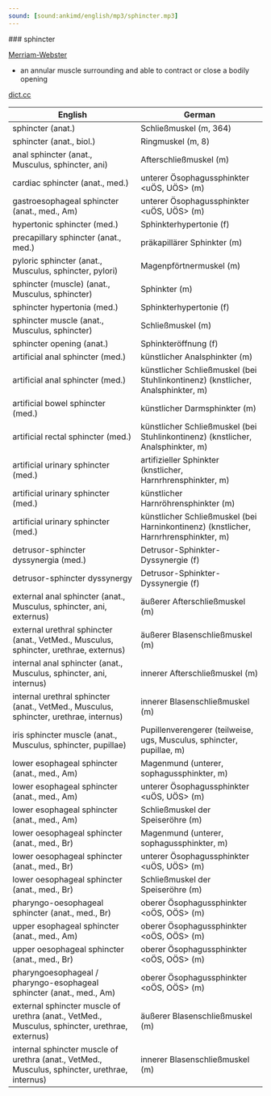 ```yaml
---
sound: [sound:ankimd/english/mp3/sphincter.mp3]
---
```


\### sphincter

[Merriam-Webster](https://www.merriam-webster.com/dictionary/sphincter)

- an annular muscle surrounding and able to contract or close a bodily opening

[dict.cc](https://www.dict.cc/sphincter)

| English        | German       |
| -------------- | ------------ |
| sphincter (anat.) | Schließmuskel (m, 364) |
| sphincter (anat., biol.) | Ringmuskel (m, 8) |
| anal sphincter (anat., Musculus, sphincter, ani) | Afterschließmuskel (m) |
| cardiac sphincter <CS> (anat., med.) | unterer Ösophagussphinkter <uÖS, UÖS> (m) |
| gastroesophageal sphincter <GES> (anat., med., Am) | unterer Ösophagussphinkter <uÖS, UÖS> (m) |
| hypertonic sphincter (med.) | Sphinkterhypertonie (f) |
| precapillary sphincter (anat., med.) | präkapillärer Sphinkter (m) |
| pyloric sphincter (anat., Musculus, sphincter, pylori) | Magenpförtnermuskel (m) |
| sphincter (muscle) (anat., Musculus, sphincter) | Sphinkter (m) |
| sphincter hypertonia (med.) | Sphinkterhypertonie (f) |
| sphincter muscle (anat., Musculus, sphincter) | Schließmuskel (m) |
| sphincter opening (anat.) | Sphinkteröffnung (f) |
| artificial anal sphincter <AAS> (med.) | künstlicher Analsphinkter (m) |
| artificial anal sphincter <AAS> (med.) | künstlicher Schließmuskel (bei Stuhlinkontinenz) (knstlicher, Analsphinkter, m) |
| artificial bowel sphincter <ABS> (med.) | künstlicher Darmsphinkter (m) |
| artificial rectal sphincter (med.) | künstlicher Schließmuskel (bei Stuhlinkontinenz) (knstlicher, Analsphinkter, m) |
| artificial urinary sphincter <AUS> (med.) | artifizieller Sphinkter (knstlicher, Harnrhrensphinkter, m) |
| artificial urinary sphincter <AUS> (med.) | künstlicher Harnröhrensphinkter (m) |
| artificial urinary sphincter <AUS> (med.) | künstlicher Schließmuskel (bei Harninkontinenz) (knstlicher, Harnrhrensphinkter, m) |
| detrusor-sphincter dyssynergia <DSD> (med.) | Detrusor-Sphinkter-Dyssynergie <DSD> (f) |
| detrusor-sphincter dyssynergy <DSD> | Detrusor-Sphinkter-Dyssynergie <DSD> (f) |
| external anal sphincter <EAS> (anat., Musculus, sphincter, ani, externus) | äußerer Afterschließmuskel (m) |
| external urethral sphincter (anat., VetMed., Musculus, sphincter, urethrae, externus) | äußerer Blasenschließmuskel (m) |
| internal anal sphincter <IAS> (anat., Musculus, sphincter, ani, internus) | innerer Afterschließmuskel (m) |
| internal urethral sphincter (anat., VetMed., Musculus, sphincter, urethrae, internus) | innerer Blasenschließmuskel (m) |
| iris sphincter muscle (anat., Musculus, sphincter, pupillae) | Pupillenverengerer (teilweise, ugs, Musculus, sphincter, pupillae, m) |
| lower esophageal sphincter <LES> (anat., med., Am) | Magenmund (unterer, sophagussphinkter, m) |
| lower esophageal sphincter <LES> (anat., med., Am) | unterer Ösophagussphinkter <uÖS, UÖS> (m) |
| lower esophageal sphincter <LES> (anat., med., Am) | Schließmuskel der Speiseröhre (m) |
| lower oesophageal sphincter <LOS> (anat., med., Br) | Magenmund (unterer, sophagussphinkter, m) |
| lower oesophageal sphincter <LOS> (anat., med., Br) | unterer Ösophagussphinkter <uÖS, UÖS> (m) |
| lower oesophageal sphincter <LOS> (anat., med., Br) | Schließmuskel der Speiseröhre (m) |
| pharyngo-oesophageal sphincter <POS> (anat., med., Br) | oberer Ösophagussphinkter <oÖS, OÖS> (m) |
| upper esophageal sphincter <UES> (anat., med., Am) | oberer Ösophagussphinkter <oÖS, OÖS> (m) |
| upper oesophageal sphincter <UOS> (anat., med., Br) | oberer Ösophagussphinkter <oÖS, OÖS> (m) |
| pharyngoesophageal / pharyngo-esophageal sphincter <PES> (anat., med., Am) | oberer Ösophagussphinkter <oÖS, OÖS> (m) |
| external sphincter muscle of urethra (anat., VetMed., Musculus, sphincter, urethrae, externus) | äußerer Blasenschließmuskel (m) |
| internal sphincter muscle of urethra (anat., VetMed., Musculus, sphincter, urethrae, internus) | innerer Blasenschließmuskel (m) |
